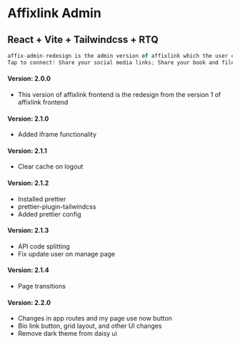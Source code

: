 # Affixlink Admin

## React + Vite + Tailwindcss + RTQ

```js
affix-admin-redesign is the admin version of affixlink which the user can interact with.
Tap to connect! Share your social media links; Share your book and files; Share your images and videos.
```

#### Version: 2.0.0

- This version of affixlink frontend is the redesign from the version 1 of affixlink frontend

#### Version: 2.1.0

- Added iframe functionality

#### Version: 2.1.1

- Clear cache on logout

#### Version: 2.1.2

- Installed prettier
- prettier-plugin-tailwindcss
- Added prettier config

#### Version: 2.1.3

- API code splitting
- Fix update user on manage page

#### Version: 2.1.4

- Page transitions

#### Version: 2.2.0

- Changes in app routes and my page use now button
- Bio link button, grid layout, and other UI changes
- Remove dark theme from daisy ui
